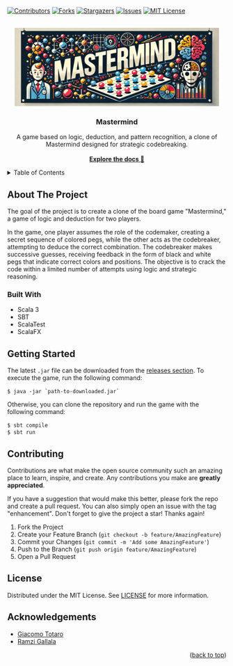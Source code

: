 <!-- Improved compatibility of back to top link: See: https://github.com/othneildrew/Best-README-Template/pull/73 -->

<a name="readme-top"></a>

<!-- PROJECT SHIELDS -->
<!--
*** I'm using markdown "reference style" links for readability.
*** Reference links are enclosed in brackets [ ] instead of parentheses ( ).
*** See the bottom of this document for the declaration of the reference variables
*** for contributors-url, forks-url, etc. This is an optional, concise syntax you may use.
*** https://www.markdownguide.org/basic-syntax/#reference-style-links
-->

[![Contributors][contributors-shield]][contributors-url]
[![Forks][forks-shield]][forks-url]
[![Stargazers][stars-shield]][stars-url]
[![Issues][issues-shield]][issues-url]
[![MIT License][license-shield]][license-url]

<!-- PROJECT LOGO -->
<br />
<div align="center">
  <a href="https://github.com/totti00/PPS-22-mastermind">
    <img src="res/img/mastermind-logo.jpg" alt="Logo" width="470" height="180">
  </a>

<h3 align="center">Mastermind</h3>

  <p align="center">
    A game based on logic, deduction, and pattern recognition, a clone of Mastermind designed for strategic codebreaking.
    <br />
    <br />
    <a href="https://totti00.github.io/PPS-22-mastermind/scaladoc/"><strong>Explore the docs 📖</strong></a>
  </p>
</div>

<!-- TABLE OF CONTENTS -->
<details>
  <summary>Table of Contents</summary>
  <ol>
    <li>
      <a href="#about-the-project">About The Project</a>
      <ul>
        <li><a href="#built-with">Built With</a></li>
      </ul>
    </li>
    <li>
      <a href="#getting-started">Getting Started</a>
    </li>
    <li><a href="#contributing">Contributing</a></li>
    <li><a href="#license">License</a></li>
    <li><a href="#acknowledgements">Acknowledgements</a></li>
  </ol>
</details>

<!-- ABOUT THE PROJECT -->

## About The Project
The goal of the project is to create a clone of the board game "Mastermind," a game of logic and deduction for two players.

In the game, one player assumes the role of the codemaker, creating a secret sequence of colored pegs, while the other acts 
as the codebreaker, attempting to deduce the correct combination. The codebreaker makes successive guesses, receiving 
feedback in the form of black and white pegs that indicate correct colors and positions. The objective is to crack the code 
within a limited number of attempts using logic and strategic reasoning.

<!-- BUILT WITH -->

### Built With
- Scala 3
- SBT
- ScalaTest
- ScalaFX

<!-- GETTING STARTED -->

## Getting Started
The latest `.jar` file can be downloaded from the [releases section](https://github.com/Totti00/PPS-22-mastermind/releases).
To execute the game, run the following command:
```shell
$ java -jar `path-to-downloaded.jar`
```
Otherwise, you can clone the repository and run the game with the following command:
```shell
$ sbt compile
$ sbt run
```

<!-- CONTRIBUTING -->

## Contributing

Contributions are what make the open source community such an amazing place to learn, inspire, and create. Any contributions you make are **greatly appreciated**.

If you have a suggestion that would make this better, please fork the repo and create a pull request. You can also simply open an issue with the tag "enhancement".
Don't forget to give the project a star! Thanks again!

1. Fork the Project
2. Create your Feature Branch (`git checkout -b feature/AmazingFeature`)
3. Commit your Changes (`git commit -m 'Add some AmazingFeature'`)
4. Push to the Branch (`git push origin feature/AmazingFeature`)
5. Open a Pull Request

<!-- LICENSE -->

## License

Distributed under the MIT License. See [LICENSE](https://github.com/Totti00/PPS-22-mastermind/blob/main/LICENSE) for more information.

## Acknowledgements

- [Giacomo Totaro](https://www.linkedin.com/in/giacomo-totaro-8152801b3/)
- [Ramzi Gallala]()

<p align="right">(<a href="#readme-top">back to top</a>)</p>

<!-- MARKDOWN LINKS & IMAGES -->
<!-- https://www.markdownguide.org/basic-syntax/#reference-style-links -->

[contributors-shield]: https://img.shields.io/github/contributors/totti00/PPS-22-mastermind.svg?style=for-the-badge
[contributors-url]: https://github.com/totti00/PPS-22-mastermind/graphs/contributors
[forks-shield]: https://img.shields.io/github/forks/totti00/PPS-22-mastermind.svg?style=for-the-badge
[forks-url]: https://github.com/totti00/PPS-22-mastermind/network/members
[stars-shield]: https://img.shields.io/github/stars/totti00/PPS-22-mastermind.svg?style=for-the-badge
[stars-url]: https://github.com/totti00/PPS-22-mastermind/stargazers
[issues-shield]: https://img.shields.io/github/issues/totti00/PPS-22-mastermind.svg?style=for-the-badge
[issues-url]: https://github.com/zucchero-sintattico/totti00/issues
[license-shield]: https://img.shields.io/github/license/totti00/PPS-22-mastermind.svg?style=for-the-badge
[license-url]: https://github.com/totti00/PPS-22-mastermind/blob/master/LICENSE.txt
